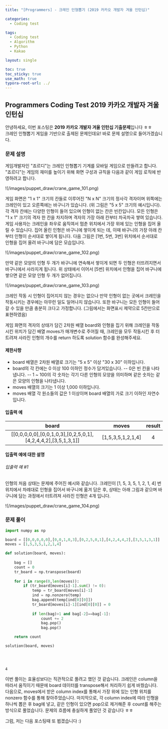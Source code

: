 ```yaml
---
title: "[Programmers] - 크레인 인형뽑기 (2019 카카오 개발자 겨울 인턴십)"

categories:
  - Coding test

tags:
  - Coding test
  - Algorithm
  - Python
  - Kakao

layout: single

toc: true
toc_sticky: true
use_math: true
typora-root-url: ../
---
```


## Programmers Coding Test 2019 카카오 개발자 겨울 인턴십

안녕하세요, 이번 포스팅은 **2019 카카오 개발자 겨울 인턴십 기출문제**입니다 ㅎㅎ  
크레인 인형뽑기 게임을 기반으로 출제된 문제인데요! 바로 문제 설명으로 들어가겠습니다.

### 문제 설명

게임개발자인 "죠르디"는 크레인 인형뽑기 기계를 모바일 게임으로 만들려고 합니다.  
"죠르디"는 게임의 재미를 높이기 위해 화면 구성과 규칙을 다음과 같이 게임 로직에 반영하려고 합니다.  

!(/images/puppet_draw/crane_game_101.png)  

게임 화면은 "1 x 1" 크기의 칸들로 이루어진 "N x N" 크기의 정사각 격자이며 위쪽에는 크레인이 있고 오른쪽에는 바구니가 있습니다. (위 그림은 "5 x 5" 크기의 예시입니다). 각 격자 칸에는 다양한 인형이 들어 있으며 인형이 없는 칸은 빈칸입니다. 모든 인형은 "1 x 1" 크기의 격자 한 칸을 차지하며 격자의 가장 아래 칸부터 차곡차곡 쌓여 있습니다. 게임 사용자는 크레인을 좌우로 움직여서 멈춘 위치에서 가장 위에 있는 인형을 집어 올릴 수 있습니다. 집어 올린 인형은 바구니에 쌓이게 되는 데, 이때 바구니의 가장 아래 칸부터 인형이 순서대로 쌓이게 됩니다. 다음 그림은 [1번, 5번, 3번] 위치에서 순서대로 인형을 집어 올려 바구니에 담은 모습입니다.  


!(/images/puppet_draw/crane_game_102.png)

만약 같은 모양의 인형 두 개가 바구니에 연속해서 쌓이게 되면 두 인형은 터뜨려지면서 바구니에서 사라지게 됩니다. 위 상태에서 이어서 [5번] 위치에서 인형을 집어 바구니에 쌓으면 같은 모양 인형 두 개가 없어집니다.  

!(/images/puppet_draw/crane_game_103.png)

크레인 작동 시 인형이 집어지지 않는 경우는 없으나 만약 인형이 없는 곳에서 크레인을 작동시키는 경우에는 아무런 일도 일어나지 않습니다. 또한 바구니는 모든 인형이 들어갈 수 있을 만큼 충분히 크다고 가정합니다. (그림에서는 화면표시 제약으로 5칸만으로 표현하였음)

게임 화면의 격자의 상태가 담긴 2차원 배열 board와 인형을 집기 위해 크레인을 작동시킨 위치가 담긴 배열 moves가 매개변수로 주어질 때, 크레인을 모두 작동시킨 후 터트려져 사라진 인형의 개수를 return 하도록 solution 함수를 완성해주세요.

#### 제한사항

- board 배열은 2차원 배열로 크기는 "5 x 5" 이상 "30 x 30" 이하입니다.
- board의 각 칸에는 0 이상 100 이하인 정수가 담겨있습니다.
-- 0은 빈 칸을 나타냅니다.
-- 1 ~ 100의 각 숫자는 각기 다른 인형의 모양을 의미하며 같은 숫자는 같은 모양의 인형을 나타냅니다.
- moves 배열의 크기는 1 이상 1,000 이하입니다.
- moves 배열 각 원소들의 값은 1 이상이며 board 배열의 가로 크기 이하인 자연수입니다.

#### 입출력 예
|board|moves|result|
|:---:|:---:|:---:|
|[[0,0,0,0,0],[0,0,1,0,3],[0,2,5,0,1],[4,2,4,4,2],[3,5,1,3,1]]|[1,5,3,5,1,2,1,4]|4|

#### 입출력 예에 대한 설명

###### 입출력 예 #1

인형의 처음 상태는 문제에 주어진 예시와 같습니다. 크레인이 [1, 5, 3, 5, 1, 2, 1, 4] 번 위치에서 차례대로 인형을 집어서 바구니에 옮겨 담은 후, 상태는 아래 그림과 같으며 바구니에 담는 과정에서 터트려져 사라진 인형은 4개 입니다.  

!(/images/puppet_draw/crane_game_104.png)

### 문제 풀이


```python
import numpy as np

board = [[0,0,0,0,0],[0,0,1,0,3],[0,2,5,0,1],[4,2,4,4,2],[3,5,1,3,1]]
moves = [1,5,3,5,1,2,1,4]

def solution(board, moves):
    
    bag = []  
    count = 0
    tr_board = np.transpose(board)
    
    for i in range(0,len(moves)):
        if (tr_board[moves[i]-1].sum() != 0):
            temp = tr_board[moves[i]-1]
            ind = np.nonzero(temp)
            bag.append(temp[ind[0][0]])
            tr_board[moves[i]-1][ind[0][0]] = 0
            
            if len(bag)>1 and bag[-2]==bag[-1]:
                count += 2 
                bag.pop()
                bag.pop()

    return count

solution(board, moves)
            
            
    

```




    4



이번 풀이는 효율성보다는 직관적으로 풀려고 했던 것 같습니다. 크레인은 column을 따라서 움직이기 때문에 board 데이터를 transpose해서 처리하기 쉽게 바꿨습니다. 다음으로, moves에서 받은 column index를 통해서 가장 위에 있는 인형 위치를 nonzero 함수를 통해 찾아주었습니다. 마지막으로, 각 column index에 따라 인형을 하나씩 뽑은 후 bag에 넣고, 같은 인형이 있으면 pop으로 제거해준 후 count를 해주는 방식으로 풀었습니다. 문제의 흐름에 충실하게 풀었던 것 같습니다 ㅎㅎ  

그럼, 저는 다음 포스팅때 또 뵙겠습니다 :)